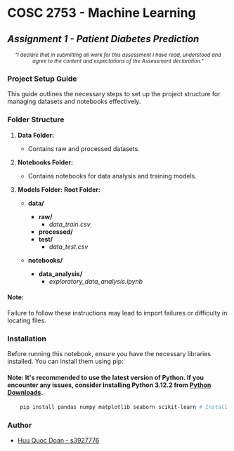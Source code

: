 # COSC 2753 - Machine Learning

## *Assignment 1 - Patient Diabetes Prediction*

<center><em><sub>"I declare that in submitting all work for this assessment I have read, understood and agree to the content and expectations of the Assessment declaration."</sub></em></center>

### Project Setup Guide

This guide outlines the necessary steps to set up the project structure for managing datasets and notebooks effectively.

### Folder Structure

1. **Data Folder:**
   - Contains raw and processed datasets.

2. **Notebooks Folder:**
   - Contains notebooks for data analysis and training models.

3. **Models Folder:**
    **Root Folder:**

    - **data/**
        - **raw/**
            - *data_train.csv*
        - **processed/**
        - **test/**
            - *data_test.csv*

    - **notebooks/**
        - **data_analysis/**
            - *exploratory_data_analysis.ipynb*

#### **Note:**

Failure to follow these instructions may lead to import failures or difficulty in locating files.

### Installation

Before running this notebook, ensure you have the necessary libraries installed. You can install them using pip:

#### **Note**: It's recommended to use the latest version of Python. If you encounter any issues, consider installing Python 3.12.2 from [Python Downloads](https://www.python.org/downloads/).


```bash
    pip install pandas numpy matplotlib seaborn scikit-learn # Install libraries latest version
```

### Author

- [Huu Quoc Doan - s3927776](https://github.com/Mudoker)
